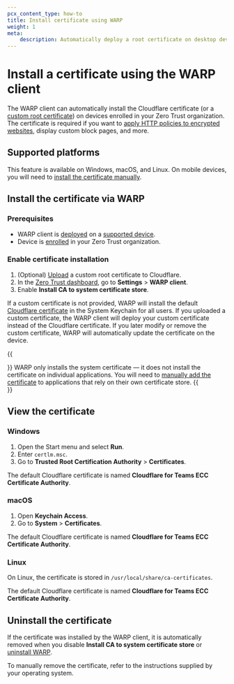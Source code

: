 ```yaml
---
pcx_content_type: how-to
title: Install certificate using WARP
weight: 1
meta:
    description: Automatically deploy a root certificate on desktop devices.
---
```


# Install a certificate using the WARP client

The WARP client can automatically install the Cloudflare certificate (or a [custom root certificate](/cloudflare-one/connections/connect-devices/warp/user-side-certificates/custom-certificate/)) on devices enrolled in your Zero Trust organization. The certificate is required if you want to [apply HTTP policies to encrypted websites](/cloudflare-one/policies/filtering/http-policies/tls-decryption/), display custom block pages, and more.

## Supported platforms

This feature is available on Windows, macOS, and Linux. On mobile devices, you will need to [install the certificate manually](/cloudflare-one/connections/connect-devices/warp/user-side-certificates/install-cloudflare-cert/).

## Install the certificate via WARP

### Prerequisites

- WARP client is [deployed](/cloudflare-one/connections/connect-devices/warp/deployment/) on a [supported device](#supported-platforms).
- Device is [enrolled](/cloudflare-one/connections/connect-devices/warp/deployment/manual-deployment/#enroll-a-device) in your Zero Trust organization.

### Enable certificate installation

1. (Optional) [Upload](/cloudflare-one/connections/connect-devices/warp/user-side-certificates/custom-certificate/) a custom root certificate to Cloudflare.
2. In the [Zero Trust dashboard](https://one.dash.cloudflare.com/), go to **Settings** > **WARP client**.
3. Enable **Install CA to system certificate store**.

If a custom certificate is not provided, WARP will install the default [Cloudflare certificate](/cloudflare-one/connections/connect-devices/warp/user-side-certificates/install-cloudflare-cert/#download-the-cloudflare-root-certificate) in the System Keychain for all users. If you uploaded a custom certificate, the WARP client will deploy your custom certificate instead of the Cloudflare certificate. If you later modify or remove the custom certificate, WARP will automatically update the certificate on the device.

{{<Aside type="note" header="Important">}}
WARP only installs the system certificate — it does not install the certificate on individual applications. You will need to [manually add the certificate](/cloudflare-one/connections/connect-devices/warp/user-side-certificates/install-cloudflare-cert/#add-the-certificate-to-applications) to applications that rely on their own certificate store.
{{</Aside>}}

## View the certificate

### Windows

1. Open the Start menu and select **Run**.
2. Enter `certlm.msc`.
3. Go to **Trusted Root Certification Authority** > **Certificates**.

The default Cloudflare certificate is named **Cloudflare for Teams ECC Certificate Authority**.

### macOS

1. Open **Keychain Access**.
2. Go to **System** > **Certificates**.

The default Cloudflare certificate is named **Cloudflare for Teams ECC Certificate Authority**.

### Linux

On Linux, the certificate is stored in `/usr/local/share/ca-certificates`.

The default Cloudflare certificate is named **Cloudflare for Teams ECC Certificate Authority**.

## Uninstall the certificate

If the certificate was installed by the WARP client, it is automatically removed when you disable **Install CA to system certificate store** or [uninstall WARP](/cloudflare-one/connections/connect-devices/warp/remove-warp/).

To manually remove the certificate, refer to the instructions supplied by your operating system.
